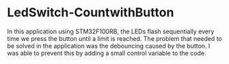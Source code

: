 # LedSwitch-CountwithButton
 In this application using STM32F100RB, the LEDs flash sequentially every time we press the button until a limit is reached. The problem that needed to be solved in the application was the debouncing caused by the button. I was able to prevent this by adding a small control variable to the code.
